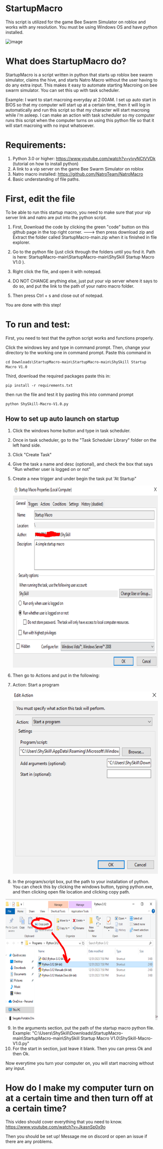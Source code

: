 # StartupMacro
This script is utilized for the game Bee Swarm Simulator on roblox and works with any resolution. You must be using Windows OS and have python installed.

![image](https://github.com/ShySkill/StartupMacro/assets/117660637/93c74067-6d81-4cfd-8075-82a804fec777)


# What does StartupMacro do?
StartupMacro is a script written in python that starts up roblox bee swarm simulator, claims the hive, and starts Natro Macro without the user having to do any extra input. This makes it easy to automate starting Macroing on bee swarm simulator. You can set this up with task scheduler. 

Example: I want to start macroing everyday at 2:00AM. I set up auto start in BIOS so that my computer will start up at a certain time, then it will log in automatically and run this script so that my character will start macroing while i'm asleep. I can make an action with task scheduler so my computer runs this script when the computer turns on using this python file so that it will start macroing with no input whatsoever. 

# Requirements:
1. Python 3.0 or higher: https://www.youtube.com/watch?v=yivyNCtVVDk (tutorial on how to install python) 
2. A link to a vip server on the game Bee Swarm Simulator on roblox
3. Natro macro installed: https://github.com/NatroTeam/NatroMacro
4. Basic understanding of file paths.

# First, edit the file
To be able to run this startup macro, you need to make sure that your vip server link and natro are put into the python script.
1. First, Download the code by clicking the green "code" button on this github page in the top right corner.  ---> then press download zip and Extract the folder called StartupMacro-main.zip when it is finished in file explorer.
  
2. Go to the python file (just click through the folders until you find it. Path is here: StartupMacro-main\StartupMacro-main\ShySkill Startup Macro V1.0 ).
3. Right click the file, and open it with notepad.

4. DO NOT CHANGE anything else, just put your vip server where it says to do so, and put the link to the path of your natro macro folder.

5. Then press Ctrl + s and close out of notepad. 

You are done with this step!



# To run and test:
First, you need to test that the python script works and functions properly. 


Click the windows key and type in command prompt. Then, change your directory to the working one in command prompt.
Paste this command in
```
cd Downloads\StartupMacro-main\StartupMacro-main\ShySkill Startup Macro V1.0
```
Third, download the required packages
paste this in:
```
pip install -r requirements.txt
```
then run the file and test it by pasting this into command prompt
```
python ShySkill-Macro-V1.0.py
```

## How to set up auto launch on startup

1. Click the windows home button and type in task scheduler.
2. Once in task scheduler, go to the "Task Scheduler Library" folder on the left hand side.
3. Click "Create Task"
4. Give the task a name and desc (optional), and check the box that says "Run whether user is logged on or not"
5. Create a new trigger and under begin the task put 'At Startup"

    <img src="documentation\trigger.PNG" alt="pythonpath" width="600" height="600">


6. Then go to Actions and put in the following:
7. Action: Start a program


    <img src="documentation\editaction.PNG" alt="pythonpath" width="600" height="600">
    
8.  In the program/script box, put the path to your installation of python. You can check this by clicking the windows button, typing python.exe, and then clicking open file location and clicking copy path.

<img src="documentation\documentationpycopypath.PNG" alt="pythonpath" width="600" height="400">


9.  In the arguments section, put the path of the startup macro python file. Example: "C:\Users\ShySkill\Downloads\StartupMacro-main\StartupMacro-main\ShySkill Startup Macro V1.0\ShySkill-Macro-V1.0.py"
10.  For the start in section, just leave it blank. Then you can press Ok and then Ok.

Now everytime you turn your computer on, you will start macroing without any input.

# How do I make my computer turn on at a certain time and then turn off at a certain time?

This video should cover everything that you need to know. https://www.youtube.com/watch?v=JkasnSp0x9o

Then you should be set up! Message me on discord or open an issue if there are any problems. 

